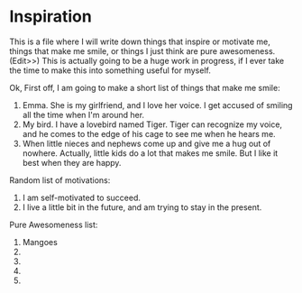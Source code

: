 # Inspiration
This is a file where I will write down things that inspire or motivate me, things that make me smile, or things I just think are pure awesomeness. (Edit>>) This is actually going to be a huge work in progress, if I ever take the time to make this into something useful for myself.

Ok, First off, I am going to make a short list of things that make me smile:
1. Emma. She is my girlfriend, and I love her voice. I get accused of smiling all the time when I'm around her.
2. My bird. I have a lovebird named Tiger.
  Tiger can recognize my voice, and he comes to the edge of his cage to see me when he hears me.
3. When little nieces and nephews come up and give me a hug out of nowhere. Actually, little kids do a lot that makes me smile. But I like it best when they are happy.

Random list of motivations:
1. I am self-motivated to succeed.
2. I live a little bit in the future, and am trying to stay in the present.


Pure Awesomeness list:
1. Mangoes
2. 
3. 
4. 
5. 
